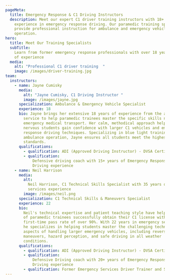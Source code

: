 ```yaml
---
pageMeta:
  title: Emergency Response & C1 Driving Instructors
  description: Meet our expert C1 driver training instructors with 18+ years of
    experience in emergency response driving. Our paramedic training specialists
    provide professional instruction for ambulance and emergency vehicle
    operation.
hero:
  title: Meet Our Training Specialists
  subTitle:
    Learn from former emergency response professionals with over 18 years
    of experience
  media:
    alt: "Professional C1 driver training  "
    image: /images/driver-training.jpg
team:
  instructors:
    - name: Jayne Cumisky
      media:
        alt: "Jayne Cumisky, C1 Driving Instructor "
        image: /images/jayne.jpg
      specialization: Ambulance & Emergency Vehicle Specialist
      experience: 18
      bio: Jayne brings her extensive 18 years of experience from the ambulance
        service to help paramedic trainees master the specific skills needed for
        emergency medical transport. Her calm, methodical approach helps even
        nervous students gain confidence with larger C1 vehicles and emergency
        response driving techniques. Specializing in blue light training and
        ambulance operation, Jayne ensures all students meet the highest safety
        standards.
      qualifications:
        - qualification: ADI (Approved Driving Instructor) - DVSA Certified
        - qualification:
            Defensive driving coach with 15+ years of Emergency Response
            Driving experience
    - name: Neil Harrison
      media:
        alt:
          Neil Harrison, C1 Technical Skills Specialist with 35 years of emergency
          services experience
        image: /images/neil.png
      specialization: C1 Technical Skills & Maneuvers Specialist
      experience: 22
      bio:
        Neil's technical expertise and patient teaching style have helped hundreds
        of paramedic trainees successfully obtain their C1 license with a
        first-time pass rate of over 90%. With 22 years in emergency services,
        he specializes in helping students master the challenging technical
        aspects of handling larger emergency vehicles, including reversing
        maneuvers, hazard perception, and safe driving in all weather
        conditions.
      qualifications:
        - qualification: ADI (Approved Driving Instructor) - DVSA Certified
        - qualification:
            Defensive Driving coach with 20+ years of Emergency Response
            Driving experience
        - qualification: Former Emergency Services Driver Trainer and Safety Consultant
---
```

